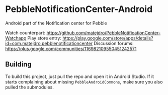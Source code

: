 PebbleNotificationCenter-Android
================================

Android part of the Notification center for Pebble

Watch counterpart: https://github.com/matejdro/PebbleNotificationCenter-Watchapp
Play store entry: https://play.google.com/store/apps/details?id=com.matejdro.pebblenotificationcenter
Discussion forums: https://plus.google.com/communities/116982109550451242571

## Building

To build this project, just pull the repo and open it in Android Studio. If it starts complaining about missing `PebbleAndroidCommons`, make sure you also pulled the submodules.